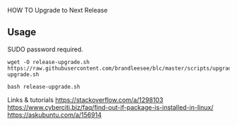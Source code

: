 HOW TO Upgrade to Next Release

## Usage

SUDO password required.

```
wget -O release-upgrade.sh https://raw.githubusercontent.com/brandleesee/blc/master/scripts/upgrade/release-upgrade.sh

bash release-upgrade.sh
```

Links & tutorials
https://stackoverflow.com/a/1298103  
https://www.cyberciti.biz/faq/find-out-if-package-is-installed-in-linux/  
https://askubuntu.com/a/156914
